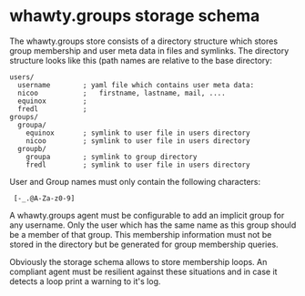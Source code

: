 # whawty.groups storage schema

The whawty.groups store consists of a directory structure which stores
group membership and user meta data in files and symlinks.
The directory structure looks like this (path names are relative to the
base directory:

    users/
      username        ; yaml file which contains user meta data:
      nicoo           ;   firstname, lastname, mail, ....
      equinox         ;
      fredl           ;
    groups/
      groupa/
        equinox       ; symlink to user file in users directory
        nicoo         ; symlink to user file in users directory
      groupb/
        groupa        ; symlink to group directory
        fredl         ; symlink to user file in users directory

User and Group names must only contain the following characters:

     [-_.@A-Za-z0-9]

A whawty.groups agent must be configurable to add an implicit group for
any username. Only the user which has the same name as this group should
be a member of that group.
This membership information must not be stored in the directory but be
generated for group membership queries.

Obviously the storage schema allows to store membership loops. An compliant
agent must be resilient against these situations and in case it detects a
loop print a warning to it's log.

